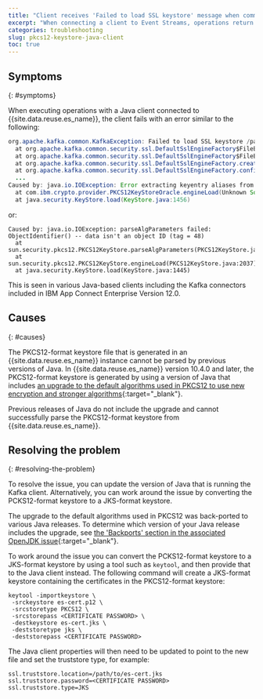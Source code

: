 ```yaml
---
title: "Client receives 'Failed to load SSL keystore' message when communicating with brokers"
excerpt: "When connecting a client to Event Streams, operations return 'Failed to load SSL keystore' errors when executing."
categories: troubleshooting
slug: pkcs12-keystore-java-client
toc: true
---
```


## Symptoms
{: #symptoms}

When executing operations with a Java client connected to {{site.data.reuse.es_name}}, the client fails with an error similar to the following:

```java
org.apache.kafka.common.KafkaException: Failed to load SSL keystore /path/to/es-cert.p12 of type PKCS12
  at org.apache.kafka.common.security.ssl.DefaultSslEngineFactory$FileBasedStore.load(DefaultSslEngineFactory.java:377)
  at org.apache.kafka.common.security.ssl.DefaultSslEngineFactory$FileBasedStore.<init>(DefaultSslEngineFactory.java:349)
  at org.apache.kafka.common.security.ssl.DefaultSslEngineFactory.createkeystore(DefaultSslEngineFactory.java:322)
  at org.apache.kafka.common.security.ssl.DefaultSslEngineFactory.configure(DefaultSslEngineFactory.java:168)
  ...
Caused by: java.io.IOException: Error extracting keyentry aliases from PFX
  at com.ibm.crypto.provider.PKCS12KeyStoreOracle.engineLoad(Unknown Source)
  at java.security.KeyStore.load(KeyStore.java:1456)
```

or:

```shell
Caused by: java.io.IOException: parseAlgParameters failed: ObjectIdentifier() -- data isn't an object ID (tag = 48)
  at sun.security.pkcs12.PKCS12KeyStore.parseAlgParameters(PKCS12KeyStore.java:829)
  at sun.security.pkcs12.PKCS12KeyStore.engineLoad(PKCS12KeyStore.java:2037)
  at java.security.KeyStore.load(KeyStore.java:1445)
```

This is seen in various Java-based clients including the Kafka connectors included in IBM App Connect Enterprise Version 12.0.

## Causes
{: #causes}

The PKCS12-format keystore file that is generated in an {{site.data.reuse.es_name}} instance cannot be parsed by previous versions of Java. In {{site.data.reuse.es_name}} version 10.4.0 and later, the PKCS12-format keystore is generated by using a version of Java that includes [an upgrade to the default algorithms used in PKCS12 to use new encryption and stronger algorithms](https://bugs.openjdk.java.net/browse/JDK-8228481){:target="_blank"}.

Previous releases of Java do not include the upgrade and cannot successfully parse the PKCS12-format keystore from {{site.data.reuse.es_name}}.

## Resolving the problem
{: #resolving-the-problem}

To resolve the issue, you can update the version of Java that is running the Kafka client. Alternatively, you can work around the issue by converting the PCKS12-format keystore to a JKS-format keystore.

The upgrade to the default algorithms used in PKCS12 was back-ported to various Java releases. To determine which version of your Java release includes the upgrade, see [the 'Backports' section in the associated OpenJDK issue](https://bugs.openjdk.java.net/browse/JDK-8214513){:target="_blank"}.

To work around the issue you can convert the PCKS12-format keystore to a JKS-format keystore by using a tool such as `keytool`, and then provide that to the Java client instead. The following command will create a JKS-format keystore containing the certificates in the PKCS12-format keystore:

```shell
keytool -importkeystore \
 -srckeystore es-cert.p12 \
 -srcstoretype PKCS12 \
 -srcstorepass <CERTIFICATE PASSWORD> \
 -destkeystore es-cert.jks \
 -deststoretype jks \
 -deststorepass <CERTIFICATE PASSWORD>
```

The Java client properties will then need to be updated to point to the new file and set the truststore type, for example:

```shell
ssl.truststore.location=/path/to/es-cert.jks
ssl.truststore.password=<CERTIFICATE PASSWORD>
ssl.truststore.type=JKS
```
